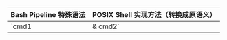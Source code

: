 | Bash Pipeline 特殊语法 | POSIX Shell 实现方法（转换成原语义） |
| :--------------------- | :----------------------------------- |
| `cmd1 |& cmd2`         | `cmd1 2>&1 | cmd2`                   |
